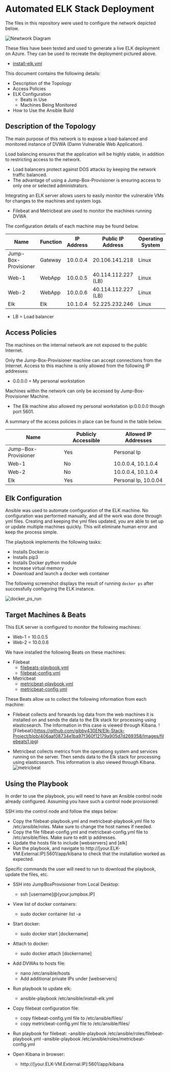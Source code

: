 # Automated ELK Stack Deployment

The files in this repository were used to configure the network depicted below.

![Newtwork Diagram](https://github.com/gibby430EN/Elk-Stack-Project/blob/6371ae38a9c76ccfc1353b7160112ea0a4528434/Diagrams/Project1DiagramDark.jpg)

These files have been tested and used to generate a live ELK deployment on Azure. They can be used to recreate the deployment pictured above.

  - [install-elk.yml](https://github.com/gibby430EN/Elk-Stack-Project/blob/9ddd85087a3bd220bf5553780a0b600d25197efd/Ansible/install-elk.yml)

This document contains the following details:
- Description of the Topology
- Access Policies
- ELK Configuration
  - Beats in Use
  - Machines Being Monitored
- How to Use the Ansible Build


## Description of the Topology

The main purpose of this network is to expose a load-balanced and monitored instance of DVWA (Damn Vulnerable Web Application).

Load balancing ensures that the application will be highly stable, in addition to restricting access to the network.
- Load balancers protect against DOS attacks by keeping the network traffic balanced. 
- The advantage of using a Jump-Box-Provisioner is ensuring access to only one or selected administrators.

Integrating an ELK server allows users to easily monitor the vulnerable VMs for changes to the machines and system logs.
- Filebeat and Metricbeat are used to monitor the machines running DVWA

The configuration details of each machine may be found below.

| Name                 | Function | IP Address | Public IP Address  | Operating System |
|----------------------|----------|------------|--------------------|------------------|
| Jump-Box-Provisioner | Gateway  | 10.0.0.4   | 20.106.141.218     | Linux            |
| Web-1                |  WebApp  | 10.0.0.5   | 40.114.112.227 (LB)| Linux            |
| Web-2                |  WebApp  | 10.0.0.6   | 40.114.112.227 (LB)| Linux            |
| Elk                  |  Elk     | 10.1.0.4   | 52.225.232.246     | Linux            |

- LB = Load balancer

## Access Policies

The machines on the internal network are not exposed to the public Internet. 

Only the Jump-Box-Provisioner machine can accept connections from the Internet. Access to this machine is only allowed from the following IP addresses:
- 0.0.0.0 = My personal workstation

Machines within the network can only be accessed by Jump-Box-Provisioner Machine.
- The Elk machine also allowed my personal workstation ip:0.0.0.0 though port 5601.

A summary of the access policies in place can be found in the table below.

| Name                 | Publicly Accessible | Allowed IP Addresses |
|----------------------|---------------------|----------------------|
| Jump-Box-Provisioner | Yes                 | Personal Ip          |
| Web-1                | No                  | 10.0.0.4, 10.1.0.4   |
| Web-2                | No                  | 10.0.0.4, 10.1.0.4   |
| Elk                  | Yes                 | Personal Ip, 10.0.04 |

## Elk Configuration

Ansible was used to automate configuration of the ELK machine. No configuration was performed manually, and all the work was done through yml files. Creating and keeping the yml files updated, you are able to set up or update multiple machines quickly. This will eliminate human error and keep the process simple. 

The playbook implements the following tasks:
- Installs Docker.io
- Installs pip3
- Installs Docker python module
- Increase virtual memory
- Download and launch a docker web container

The following screenshot displays the result of running `docker ps` after successfully configuring the ELK instance.

![docker_ps_run](https://github.com/gibby430EN/Elk-Stack-Project/blob/406aaf08734e1ba97f360f12179a905d7d269358/Images/docker_ps_run.jpg)

## Target Machines & Beats
This ELK server is configured to monitor the following machines:
- Web-1 = 10.0.0.5
- Web-2 = 10.0.0.6

We have installed the following Beats on these machines:
- Filebeat
  - [filebeats-playbook.yml](https://github.com/gibby430EN/Elk-Stack-Project/blob/406aaf08734e1ba97f360f12179a905d7d269358/Ansible/Filebeats-playbook.yml)
  - [filebeat-config.yml](https://github.com/gibby430EN/Elk-Stack-Project/blob/406aaf08734e1ba97f360f12179a905d7d269358/Ansible/filebeat-config.yml)
- Metricbeat
  - [metricbeat-playbook.yml](https://github.com/gibby430EN/Elk-Stack-Project/blob/406aaf08734e1ba97f360f12179a905d7d269358/Ansible/metricbeat-playbook.yml)
  - [metricbeat-config.yml](https://github.com/gibby430EN/Elk-Stack-Project/blob/406aaf08734e1ba97f360f12179a905d7d269358/Ansible/metricbeat-config.yml)

These Beats allow us to collect the following information from each machine:
- Filebeat collects and forwards log data from the web machines it is installed on and sends the data to the Elk stack for processing using elasticsearch. The information in this case is viewed through Kibana.
![Filebeat}(https://github.com/gibby430EN/Elk-Stack-Project/blob/406aaf08734e1ba97f360f12179a905d7d269358/Images/filebeats1.jpg)

- Metricbeat collects metrics from the operationg system and services running on the server. Then sends data to the Elk stack for processing using elasticsearch. This information is also viewed through Kibana.
![metricbeat](https://github.com/gibby430EN/Elk-Stack-Project/blob/406aaf08734e1ba97f360f12179a905d7d269358/Images/metricbeat1.jpg)

## Using the Playbook
In order to use the playbook, you will need to have an Ansible control node already configured. Assuming you have such a control node provisioned: 

SSH into the control node and follow the steps below:
- Copy the filebeat-playbook.yml and metricbeat-playbook.yml file to /etc/ansible/roles. Make sure to change the host names if needed.
- Copy the file filbeat-config.yml and metricbeat-config.yml file to /etc/ansible/files. Make sure to edit ip addresses.
- Update the hosts file to include [webservers] and [elk]
- Run the playbook, and navigate to http://[your.ELK-VM.External.IP]:5601/app/kibana to check that the installation worked as expected.

Specific commands the user will need to run to download the playbook, update the files, etc.
- SSH into JumpBoxProvisioner from Local Desktop:
	- ssh [username]@{your.jumpbox.IP]

- View list of docker containers:
	- sudo docker container list -a
	
- Start docker:
	- sudo docker start [dockername]
	
- Attach to docker:
	- sudo docker attach [dockername]
	
- Add DVWAs to hosts file:
	- nano /etc/ansible/hosts
	- Add additional private IPs under [webservers]
	
- Run playbook to update elk:
	- ansible-playbook /etc/ansible/install-elk.yml
	
- Copy filebeat configuration file:
	- copy filebeat-config.yml file to /etc/ansible/files/
	- copy metricbeat-config.yml file to /etc/ansible/files/
	
- Run playbook for filebeat:
	-ansible-playbook /etc/ansible/roles/filebeat-playbook.yml
	-ansible-playbook /etc/ansible/roles/metricbeat-config.yml
	
- Open Kibana in browser:
	- http://[your.ELK-VM.External.IP]:5601/app/kibana
